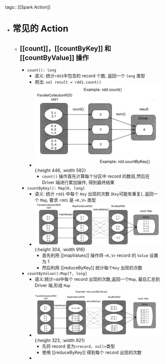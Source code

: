 tags:: [[Spark Action]]

- # 常见的 Action
	- ## [[count]]，[[countByKey]] 和 [[countByValue]] 操作
		- `count(): long`
			- 语义: 统计`rdd1`中包含的 record 个数, 返回一个 `long` 类型
			- 用法: `val result = rdd1.count()`
			- ![image.png](../assets/image_1680689449062_0.png){:height 446, :width 582}
				- `count()` 操作首先计算每个分区中 record 的数目,然后在 Driver 端进行累加操作, 得到最终结果
		- `countByKey(): Map[K, long]`
			- 语义: 统计 `rdd1` 中每个 `Key` 出现的次数 (`Key`可能有重复), 返回一个 `Map`, 要求 `rdd1` 是 `<K,V>` 类型
			- ![image.png](../assets/image_1680689580867_0.png){:height 304, :width 916}
				- 首先利用 [[mapValues]] 操作将 `<K,V>` record 的 `Value` 设置为 1
				- 然后利用 [[reduceByKey]] 统计每个`Key` 出现的次数
		- `countByValue():Map[T, long]`
			- 语义:统计`rdd`中每个 record 出现的次数,返回一个`Map`, 最后汇总到 Driver 端,形成 `Map`
			- ![image.png](../assets/image_1680689966066_0.png){:height 323, :width 921}
				- 先将 record 变为`<record, null>`类型
				- 使用 [[reduceByKey]] 得到每个 record 出现的次数
			-